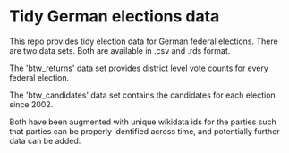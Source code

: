 # Tidy German elections data

This repo provides tidy election data for German federal elections. There are 
two data sets. Both are available in .csv and .rds format. 

The 'btw_returns' data set provides district level vote counts for every federal 
election. 

The 'btw_candidates' data set contains the candidates for each election since 
2002. 

Both have been augmented with unique wikidata ids for the parties such that 
parties can be properly identified across time, and potentially further data can
be added. 